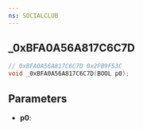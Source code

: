 ```yaml
---
ns: SOCIALCLUB
---
```

## _0xBFA0A56A817C6C7D

```c
// 0xBFA0A56A817C6C7D 0x2FB9F53C
void _0xBFA0A56A817C6C7D(BOOL p0);
```


## Parameters
* **p0**: 

